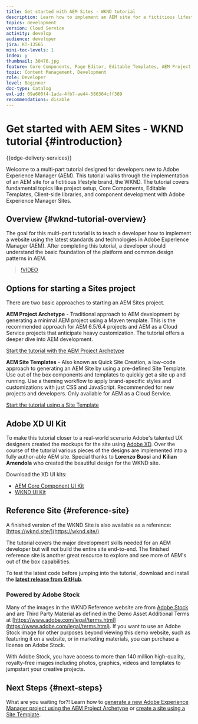 ```yaml
---
title: Get started with AEM Sites - WKND tutorial
description: Learn how to implement an AEM site for a fictitious lifestyle brand called WKND. Get a walk-through on fundamental Experience Manager topics like project setup, maven archetypes, Core Components, Editable Templates, client libraries, and component development.
topics: development
version: Cloud Service
activity: develop
audience: developer
jira: KT-13565
mini-toc-levels: 1
index: y
thumbnail: 30476.jpg
feature: Core Components, Page Editor, Editable Templates, AEM Project Archetype
topic: Content Management, Development
role: Developer
level: Beginner
doc-type: Catalog
exl-id: 09a600f4-1ada-4fb7-ae44-586364cff389
recommendations: disable
---
```

# Get started with AEM Sites - WKND tutorial {#introduction}

{{edge-delivery-services}}

Welcome to a multi-part tutorial designed for developers new to Adobe Experience Manager (AEM). This tutorial walks through the implementation of an AEM site for a fictitious lifestyle brand, the WKND. The tutorial covers fundamental topics like project setup, Core Components, Editable Templates, Client-side libraries, and component development with Adobe Experience Manager Sites.

## Overview {#wknd-tutorial-overview}

The goal for this multi-part tutorial is to teach a developer how to implement a website using the latest standards and technologies in Adobe Experience Manager (AEM). After completing this tutorial, a developer should understand the basic foundation of the platform and common design patterns in AEM.

>[!VIDEO](https://video.tv.adobe.com/v/30476?quality=12&learn=on)

## Options for starting a Sites project

There are two basic approaches to starting an AEM Sites project.

**AEM Project Archetype** - Traditional approach to AEM development by generating a minimal AEM project using a Maven template. This is the recommended approach for AEM 6.5/6.4 projects and AEM as a Cloud Service projects that anticipate heavy customization. The tutorial offers a deeper dive into AEM development.

[Start the tutorial with the AEM Project Archetype](./project-archetype/overview.md)

**AEM Site Templates** - Also known as Quick Site Creation, a low-code approach to generating an AEM Site by using a pre-defined Site Template. Use out of the box components and templates to quickly get a site up and running. Use a theming workflow to apply brand-specific styles and customizations with just CSS and JavaScript. Recommended for new projects and developers. Only available for AEM as a Cloud Service.

[Start the tutorial using a Site Template](./site-template/create-site.md)

## Adobe XD UI Kit

To make this tutorial closer to a real-world scenario Adobe's talented UX designers created the mockups for the site using [Adobe XD](https://www.adobe.com/products/xd.html). Over the course of the tutorial various pieces of the designs are implemented into a fully author-able AEM site. Special thanks to **Lorenzo Buosi** and **Kilian Amendola** who created the beautiful design for the WKND site.

Download the XD UI kits:

* [AEM Core Component UI Kit](assets/overview/AEM-CoreComponents-UI-Kit.xd)
* [WKND UI Kit](https://github.com/adobe/aem-guides-wknd/releases/download/aem-guides-wknd-0.0.2/AEM_UI-kit-WKND.xd)

## Reference Site {#reference-site}

A finished version of the WKND Site is also available as a reference: [https://wknd.site/](https://wknd.site/)

The tutorial covers the major development skills needed for an AEM developer but will *not* build the entire site end-to-end. The finished reference site is another great resource to explore and see more of AEM's out of the box capabilities.

To test the latest code before jumping into the tutorial, download and install the **[latest release from GitHub](https://github.com/adobe/aem-guides-wknd/releases/latest)**.

### Powered by Adobe Stock

Many of the images in the WKND Reference website are from [Adobe Stock](https://stock.adobe.com/) and are Third Party Material as defined in the Demo Asset Additional Terms at [https://www.adobe.com/legal/terms.html](https://www.adobe.com/legal/terms.html). If you want to use an Adobe Stock image for other purposes beyond viewing this demo website, such as featuring it on a website, or in marketing materials, you can purchase a license on Adobe Stock.

With Adobe Stock, you have access to more than 140 million high-quality, royalty-free images including photos, graphics, videos and templates to jumpstart your creative projects.

## Next Steps {#next-steps}

What are you waiting for?! Learn how to [generate a new Adobe Experience Manager project using the AEM Project Archetype](./project-archetype/overview.md) or [create a site using a Site Template](./site-template/create-site.md).
